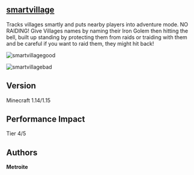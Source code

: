 ## [smartvillage](https://minhaskamal.github.io/DownGit/#/home?url=https://github.com/Metroite/datapacks/tree/master/smartvillage&rootDirectory=false)

Tracks villages smartly and puts nearby players into adventure mode. NO RAIDING!
Give Villages names by naming their Iron Golem then hitting the bell, built up standing by protecting them from raids or traiding with them and be careful if you want to raid them, they might hit back!

![smartvillagegood](smartvillagegood.png?raw=true "Villages can love you!")

![smartvillagebad](smartvillagebad.png?raw=true "Villages will also hit back!")

## Version

Minecraft 1.14/1.15

## Performance Impact

Tier 4/5

## Authors

**Metroite**
